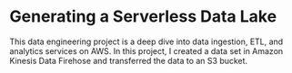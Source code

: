 # Generating a Serverless Data Lake
This data engineering project is a deep dive into data ingestion, ETL, and analytics services on AWS. In this project, I created a data set in Amazon Kinesis Data Firehose and transferred the data to an S3 bucket. 
